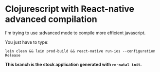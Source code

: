 # Clojurescript with React-native advanced compilation


I'm trying to use :advanced mode to compile more efficient javascript.

You just have to type: 
 
`lein clean && lein prod-build && react-native run-ios --configuration Release`


**This branch is the stock application generated with `re-natal init`.**

